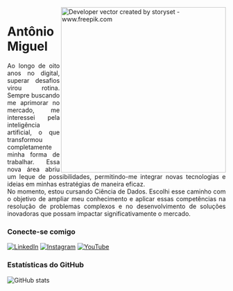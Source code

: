 <img align="right" alt="Developer vector created by storyset - www.freepik.com" height="380" src="https://nightoutroma.com/back.png">

# Antônio Miguel

<p align="justify">Ao longo de oito anos no digital, superar desafios virou rotina. Sempre buscando me aprimorar no mercado, me interessei pela inteligência artificial, o que transformou completamente minha forma de trabalhar. Essa nova área abriu um leque de possibilidades, permitindo-me integrar novas tecnologias e ideias em minhas estratégias de maneira eficaz.
<br>
No momento, estou cursando Ciência de Dados. Escolhi esse caminho com o objetivo de ampliar meu conhecimento e aplicar essas competências na resolução de problemas complexos e no desenvolvimento de soluções inovadoras que possam impactar significativamente o mercado.</p>


### Conecte-se comigo

[![LinkedIn](https://img.shields.io/badge/-LinkedIn-000?style=for-the-badge&logo=linkedin&logoColor=white&color:FFF)](https://www.linkedin.com/in/alkimimcitty/)
[![Instagram](https://img.shields.io/badge/-Instagram-000?style=for-the-badge&logo=instagram&logoColor=white&color:FFF)](https://www.instagram.com/alkimimcitty/)
[![YouTube](https://img.shields.io/badge/-YouTube-000?style=for-the-badge&logo=youtube&logoColor=white&color:FFF)](https://www.youtube.com/@alkimimcitty)

### Estatísticas do GitHub

![GitHub stats](https://github-readme-stats-git-masterrstaa-rickstaa.vercel.app/api?username=alkimimcitty&hide_title=true&show_icons=true&include_all_commits=false&count_private=true&line_height=25&hide=issues&bg_color=000&title_color=FFF&text_color=FFF&border_radius=3&border_color=FFF&icon_color=FFF&theme=jolly)

